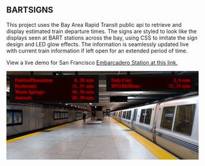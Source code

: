 ## BARTSIGNS

This project uses the Bay Area Rapid Transit public api to retrieve and display estimated train departure times.  The signs are styled to look like the displays seen at BART stations across the bay, using CSS to imitate the sign design and LED glow effects.  The information is seamlessly updated live with current train information if left open for an extended period of time.

View a live demo for San Francisco [Embarcadero Station at this link.](https://www.natedonato.com/bartsigns)

  <img src="https://raw.githubusercontent.com/natedonato/bartsigns/master/readme.png" > 
